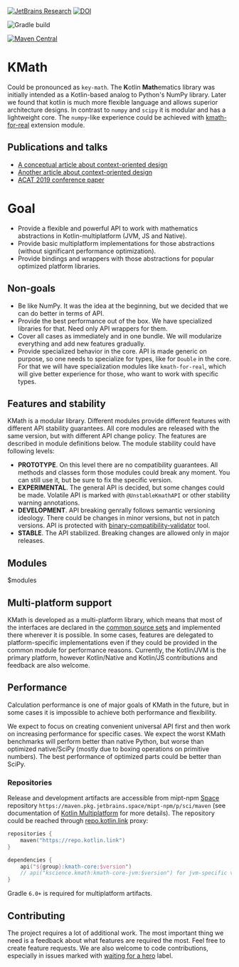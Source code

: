 [![JetBrains Research](https://jb.gg/badges/research.svg)](https://confluence.jetbrains.com/display/ALL/JetBrains+on+GitHub)
[![DOI](https://zenodo.org/badge/129486382.svg)](https://zenodo.org/badge/latestdoi/129486382)

![Gradle build](https://github.com/mipt-npm/kmath/workflows/Gradle%20build/badge.svg)

[![Maven Central](https://img.shields.io/maven-central/v/space.kscience/kmath-core.svg?label=Maven%20Central)](https://search.maven.org/search?q=g:%22space.kscience%22%20AND%20a:%22kmath-core%22)

# KMath

Could be pronounced as `key-math`. The **K**otlin **Math**ematics library was initially intended as a Kotlin-based analog to
Python's NumPy library. Later we found that kotlin is much more flexible language and allows superior architecture 
designs. In contrast to `numpy` and `scipy` it is modular and has a lightweight core. The `numpy`-like experience could 
be achieved with [kmath-for-real](/kmath-for-real) extension module.

## Publications and talks

* [A conceptual article about context-oriented design](https://proandroiddev.com/an-introduction-context-oriented-programming-in-kotlin-2e79d316b0a2)
* [Another article about context-oriented design](https://proandroiddev.com/diving-deeper-into-context-oriented-programming-in-kotlin-3ecb4ec38814)
* [ACAT 2019 conference paper](https://aip.scitation.org/doi/abs/10.1063/1.5130103)

# Goal

* Provide a flexible and powerful API to work with mathematics abstractions in Kotlin-multiplatform (JVM, JS and Native). 
* Provide basic multiplatform implementations for those abstractions (without significant performance optimization).
* Provide bindings and wrappers with those abstractions for popular optimized platform libraries.

## Non-goals

* Be like NumPy. It was the idea at the beginning, but we decided that we can do better in terms of API.
* Provide the best performance out of the box. We have specialized libraries for that. Need only API wrappers for them.
* Cover all cases as immediately and in one bundle. We will modularize everything and add new features gradually.
* Provide specialized behavior in the core. API is made generic on purpose, so one needs to specialize for types, like 
for `Double` in the core. For that we will have specialization modules like `kmath-for-real`, which will give better
experience for those, who want to work with specific types.

## Features and stability

KMath is a modular library. Different modules provide different features with different API stability guarantees. All core modules are released with the same version, but with different API change policy. The features are described in module definitions below. The module stability could have following levels:

* **PROTOTYPE**. On this level there are no compatibility guarantees. All methods and classes form those modules could break any moment. You can still use it, but be sure to fix the specific version.
* **EXPERIMENTAL**. The general API is decided, but some changes could be made. Volatile API is marked with `@UnstableKmathAPI` or other stability warning annotations.
* **DEVELOPMENT**. API breaking genrally follows semantic versioning ideology. There could be changes in minor versions, but not in patch versions. API is protected with [binary-compatibility-validator](https://github.com/Kotlin/binary-compatibility-validator) tool.
* **STABLE**. The API stabilized. Breaking changes are allowed only in major releases.

<!--Current feature list is [here](/docs/features.md)-->


<!--* **Array-like structures** Full support of many-dimensional array-like structures -->
<!--including mixed arithmetic operations and function operations over arrays and numbers (with the added benefit of static type checking).-->

<!--* **Histograms** Fast multi-dimensional histograms.-->

<!--* **Streaming** Streaming operations on mathematical objects and objects buffers.-->

<!--* **Type-safe dimensions** Type-safe dimensions for matrix operations.-->

<!--* **Commons-math wrapper** It is planned to gradually wrap most parts of -->
<!--[Apache commons-math](http://commons.apache.org/proper/commons-math/) library in Kotlin code and maybe rewrite some -->
<!--parts to better suit the Kotlin programming paradigm, however there is no established roadmap for that. Feel free to -->
<!--submit a feature request if you want something to be implemented first.-->
<!--                           -->
<!--## Planned features-->

<!--* **Messaging** A mathematical notation to support multi-language and multi-node communication for mathematical tasks.-->

<!--* **Array statistics** -->

<!--* **Integration** Univariate and multivariate integration framework.-->

<!--* **Probability and distributions**-->

<!--* **Fitting** Non-linear curve fitting facilities-->

## Modules

$modules

## Multi-platform support

KMath is developed as a multi-platform library, which means that most of the interfaces are declared in the 
[common source sets](/kmath-core/src/commonMain) and implemented there wherever it is possible. In some cases, features 
are delegated to platform-specific implementations even if they could be provided in the common module for performance 
reasons. Currently, the Kotlin/JVM is the primary platform, however Kotlin/Native and Kotlin/JS contributions and 
feedback are also welcome.

## Performance

Calculation performance is one of major goals of KMath in the future, but in some cases it is impossible to achieve 
both performance and flexibility. 

We expect to focus on creating convenient universal API first and then work on increasing performance for specific 
cases. We expect the worst KMath benchmarks will perform better than native Python, but worse than optimized 
native/SciPy (mostly due to boxing operations on primitive numbers). The best performance of optimized parts could be 
better than SciPy.

### Repositories

Release and development artifacts are accessible from mipt-npm [Space](https://www.jetbrains.com/space/) repository `https://maven.pkg.jetbrains.space/mipt-npm/p/sci/maven` (see documentation of
[Kotlin Multiplatform](https://kotlinlang.org/docs/reference/multiplatform.html) for more details). The repository could be reached through [repo.kotlin.link](https://repo.kotlin.link) proxy:

```kotlin
repositories {
    maven("https://repo.kotlin.link")
}

dependencies {
    api("${group}:kmath-core:$version")
    // api("kscience.kmath:kmath-core-jvm:$version") for jvm-specific version
}
```

Gradle `6.0+` is required for multiplatform artifacts.

## Contributing

The project requires a lot of additional work. The most important thing we need is a feedback about what features are 
required the most. Feel free to create feature requests. We are also welcome to code contributions, 
especially in issues marked with 
[waiting for a hero](https://github.com/mipt-npm/kmath/labels/waiting%20for%20a%20hero) label.
